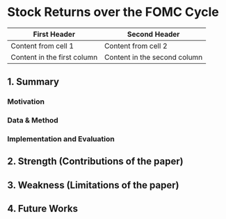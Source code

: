 # Stock Returns over the FOMC Cycle

First Header | Second Header
------------ | -------------
Content from cell 1 | Content from cell 2
Content in the first column | Content in the second column


## 1. Summary

### Motivation

### Data & Method

### Implementation and Evaluation

## 2. Strength (Contributions of the paper)

## 3. Weakness (Limitations of the paper)

## 4. Future Works

